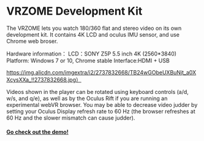 VRZOME Development Kit
================

The VRZOME lets you watch 180/360 flat and stereo video on its own development kit. It contains 4K LCD and oculus IMU sensor, and use Chrome web broser.

Hardware information：
LCD：SONY Z5P 5.5 inch 4K (2560*3840)                    Platform: Windows 7 or 10, Chrome stable
Interface:HDMI + USB   

![]()https://img.alicdn.com/imgextra/i2/2737832668/TB24wGObeUXBuNjt_a0XXcysXXa_!!2737832668.jpg）

Videos shown in the player can be rotated using keyboard controls  (a/d, w/s, and q/e), as well as by the Oculus Rift if you are running an experimental webVR browser. You may be able to decrease video judder by setting your Oculus Display refresh rate to 60 Hz (the browser refreshes at 60 Hz and the slower mismatch can cause judder).

#### [Go check out the demo!](https://vrzome.github.io/WebVR-Development-Kit/) ####


